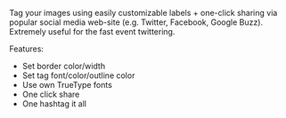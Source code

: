 Tag your images using easily customizable labels + one-click sharing via popular social media web-site (e.g. Twitter, Facebook, Google Buzz). Extremely useful for the fast event twittering.

Features:
  * Set border color/width
  * Set tag font/color/outline color
  * Use own TrueType fonts
  * One click share
  * One hashtag it all